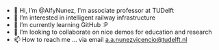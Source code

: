 - 👋 Hi, I’m @AlfyNunez, I'm associate professor at TUDelft
- 👀 I’m interested in intelligent railway infrastructure
- 🌱 I’m currently learning GitHub :P
- 💞️ I’m looking to collaborate on nice demos for education and research
- 📫 How to reach me ... via email a.a.nunezvicencio@tudelft.nl 

<!---
AlfyNunez/AlfyNunez is a ✨ special ✨ repository because its `README.md` (this file) appears on your GitHub profile.
You can click the Preview link to take a look at your changes.
--->
